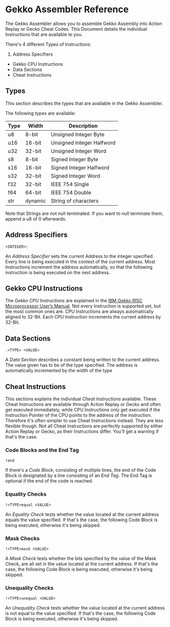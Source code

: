# Gekko Assembler Reference

The Gekko Assembler allows you to assemble Gekko Assembly into Action Replay or Gecko Cheat Codes.
This Document details the individual Instructions that are available to you.

There's 4 different Types of Instructions:
 1. Address Specifiers
 *  Gekko CPU Instructions
 *  Data Sections
 *  Cheat Instructions

## Types

This section describes the types that are available in the Gekko Assembler.

The following types are available:

Type | Width | Description
---- | ------ | -----
u8 | 8-bit | Unsigned Integer Byte
u16 | 16-bit | Unsigned Integer Halfword
u32 | 32-bit | Unsigned Integer Word
s8 | 8-bit | Signed Integer Byte
s16 | 16-bit | Signed Integer Halfword
s32 | 32-bit | Signed Integer Word
f32 | 32-bit | IEEE 754 Single
f64 | 64-bit | IEEE 754 Double
str | dynamic | String of characters

Note that Strings are not null terminated. If you want to null terminate them, append a u8 of 0 afterwards.

## Address Specifiers

```
<INTEGER>:
```

An *Address Specifier* sets the current Address to the integer specified.
Every line is being executed in the context of the current address.
Most Instructions increment the address automatically, so that the following instruction is being executed on the next address.

## Gekko CPU Instructions

The *Gekko CPU Instructions* are explained in the [IBM Gekko RISC Microprocessor User’s Manual](http://datasheets.chipdb.org/IBM/PowerPC/Gekko/gekko_user_manual.pdf).
Not every Instruction is supported yet, but the most common ones are.
CPU Instructions are always automatically aligned to 32-Bit.
Each CPU Instruction increments the current address by 32-Bit.

## Data Sections

```
.<TYPE> <VALUE>
```

A *Data Section* describes a constant being written to the current address.
The value given has to be of the type specified.
The address is automatically incremented by the width of the type

## Cheat Instructions

This sections explains the individual *Cheat Instructions* available.
These Cheat Instructions are available through Action Replay or Gecko and often get executed immediately, while CPU Instructions only get executed if the Instruction Pointer of the CPU points to the address of the instruction.
Therefore it's often simpler to use Cheat Instructions instead.
They are less flexible though. Not all Cheat Instructions are perfectly supported by either Action Replay or Gecko, as their Instructions differ.
You'll get a warning if that's the case.

### Code Blocks and the End Tag

```
!end
```

If there's a *Code Block*, consisting of multiple lines, the end of the Code Block is designated by a line consisting of an *End Tag*.
The End Tag is optional if the end of the code is reached.

### Equality Checks

```
!<TYPE>equal <VALUE>
```

An *Equality Check* tests whether the value located at the current address equals the value specified.
If that's the case, the following Code Block is being executed, otherwise it's being skipped.

### Mask Checks

```
!<TYPE>mask <VALUE>
```

A *Mask Check* tests whether the bits specified by the value of the Mask Check, are all set in the value located at the current address.
If that's the case, the following Code Block is being executed, otherwise it's being skipped.

### Unequality Checks

```
!<TYPE>unequal <VALUE>
```

An *Unequality Check* tests whether the value located at the current address is not equal to the value specified.
If that's the case, the following Code Block is being executed, otherwise it's being skipped.
